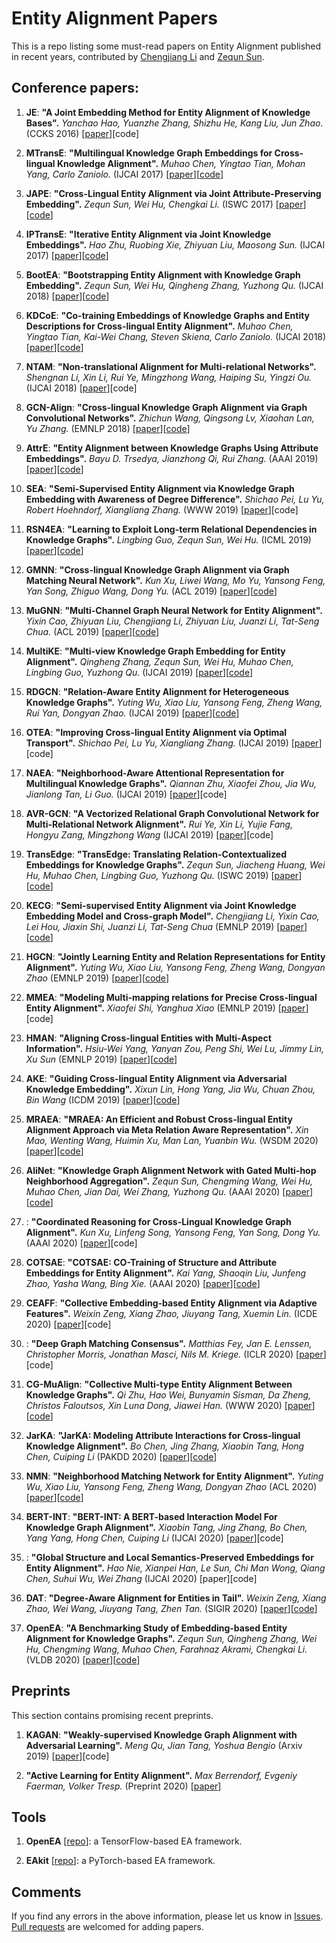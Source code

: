 # Entity Alignment Papers

This is a repo listing some must-read papers on Entity Alignment published in recent years, contributed by [Chengjiang Li](https://github.com/iamlockelightning) and [Zequn Sun](https://github.com/sunzequn).



## Conference papers:

1. **JE**: **"A Joint Embedding Method for Entity Alignment of Knowledge Bases".**
*Yanchao Hao, Yuanzhe Zhang, Shizhu He, Kang Liu, Jun Zhao.* (CCKS 2016) \[[paper](http://ir.ia.ac.cn/bitstream/173211/20186/1/A%20Joint%20Embedding%20Method%20for%20Entity%20Alignment%20of%20Knowledge%20Bases.pdf)\]\[code\]

1. **MTransE**: **"Multilingual Knowledge Graph Embeddings for Cross-lingual Knowledge Alignment".**
*Muhao Chen, Yingtao Tian, Mohan Yang, Carlo Zaniolo.* (IJCAI 2017) \[[paper](https://www.ijcai.org/proceedings/2017/0209.pdf)\]\[[code](https://github.com/muhaochen/MTransE)\]

1. **JAPE**: **"Cross-Lingual Entity Alignment via Joint Attribute-Preserving Embedding".**
*Zequn Sun, Wei Hu, Chengkai Li.* (ISWC 2017) \[[paper](https://iswc2017.semanticweb.org/wp-content/uploads/papers/MainProceedings/188.pdf)\]\[[code](https://github.com/nju-websoft/JAPE)\]

1. **IPTransE**: **"Iterative Entity Alignment via Joint Knowledge Embeddings".**
*Hao Zhu, Ruobing Xie, Zhiyuan Liu, Maosong Sun.* (IJCAI 2017) \[[paper](https://www.ijcai.org/proceedings/2017/0595.pdf)\]\[[code](https://github.com/thunlp/IEAJKE)\]

1. **BootEA**: **"Bootstrapping Entity Alignment with Knowledge Graph Embedding".**
*Zequn Sun, Wei Hu, Qingheng Zhang, Yuzhong Qu.* (IJCAI 2018) \[[paper](https://www.ijcai.org/proceedings/2018/0611.pdf)\]\[[code](https://github.com/nju-websoft/BootEA)\]

1. **KDCoE**: **"Co-training Embeddings of Knowledge Graphs and Entity Descriptions for Cross-lingual Entity Alignment".**
*Muhao Chen, Yingtao Tian, Kai-Wei Chang, Steven Skiena, Carlo Zaniolo.* (IJCAI 2018) \[[paper](https://www.ijcai.org/proceedings/2018/0556.pdf)\]\[[code](https://github.com/muhaochen/MTransE-tf)\]

1. **NTAM**: **"Non-translational Alignment for Multi-relational Networks".**
*Shengnan Li, Xin Li, Rui Ye, Mingzhong Wang, Haiping Su, Yingzi Ou.* (IJCAI 2018) \[[paper](https://www.ijcai.org/proceedings/2018/0581.pdf)\]\[code\]

1. **GCN-Align**: **"Cross-lingual Knowledge Graph Alignment via Graph Convolutional Networks".**
*Zhichun Wang, Qingsong Lv, Xiaohan Lan, Yu Zhang.* (EMNLP 2018) \[[paper](https://www.aclweb.org/anthology/D18-1032)\]\[[code](https://github.com/1049451037/GCN-Align)\]

1. **AttrE**: **"Entity Alignment between Knowledge Graphs Using Attribute Embeddings".**
*Bayu D. Trsedya, Jianzhong Qi, Rui Zhang.* (AAAI 2019) \[[paper](http://www.ruizhang.info/publications/AAAI2019-Entity%20Alignment%20between%20Knowledge%20Graphs%20Using%20Attribute%20Embeddings.pdf)\]\[[code](https://bitbucket.org/bayudt/kba/src)\]

1. **SEA**: **"Semi-Supervised Entity Alignment via Knowledge Graph Embedding with Awareness of Degree Difference".**
*Shichao Pei, Lu Yu, Robert Hoehndorf, Xiangliang Zhang.* (WWW 2019) \[[paper](https://dl.acm.org/citation.cfm?id=3313646)\]\[code\]

1. **RSN4EA**: **"Learning to Exploit Long-term Relational Dependencies in Knowledge Graphs".**
*Lingbing Guo, Zequn Sun, Wei Hu.* (ICML 2019) \[[paper](https://arxiv.org/pdf/1905.04914.pdf)\]\[[code](https://github.com/nju-websoft/RSN)\]

1. **GMNN**: **"Cross-lingual Knowledge Graph Alignment via Graph Matching Neural Network".**
*Kun Xu, Liwei Wang, Mo Yu, Yansong Feng, Yan Song, Zhiguo Wang, Dong Yu.* (ACL 2019) \[[paper](https://arxiv.org/pdf/1905.11605.pdf)\]\[[code](https://github.com/syxu828/Crosslingula-KG-Matching)\]

1. **MuGNN**: **"Multi-Channel Graph Neural Network for Entity Alignment".**
*Yixin Cao, Zhiyuan Liu, Chengjiang Li, Zhiyuan Liu, Juanzi Li, Tat-Seng Chua.* (ACL 2019) \[[paper](https://www.aclweb.org/anthology/P19-1140)\]\[[code](https://github.com/thunlp/MuGNN)\]

1. **MultiKE**: **"Multi-view Knowledge Graph Embedding for Entity Alignment".**
*Qingheng Zhang, Zequn Sun, Wei Hu, Muhao Chen, Lingbing Guo, Yuzhong Qu.* (IJCAI 2019) \[[paper](https://www.ijcai.org/proceedings/2019/0754.pdf)\]\[[code](https://github.com/nju-websoft/MultiKE)\]

1. **RDGCN**: **"Relation-Aware Entity Alignment for Heterogeneous Knowledge Graphs".**
*Yuting Wu, Xiao Liu, Yansong Feng, Zheng Wang, Rui Yan, Dongyan Zhao.* (IJCAI 2019) \[[paper](https://www.ijcai.org/proceedings/2019/0733.pdf)\]\[[code](https://github.com/StephanieWyt/RDGCN)\]

1. **OTEA**: **"Improving Cross-lingual Entity Alignment via Optimal Transport".**
*Shichao Pei, Lu Yu, Xiangliang Zhang.* (IJCAI 2019) \[[paper](https://www.ijcai.org/proceedings/2019/0448.pdf)\]\[code\]

1. **NAEA**: **"Neighborhood-Aware Attentional Representation for Multilingual Knowledge Graphs".**
*Qiannan Zhu, Xiaofei Zhou, Jia Wu, Jianlong Tan, Li Guo.* (IJCAI 2019) \[[paper](https://www.ijcai.org/proceedings/2019/0269.pdf)\]\[code\]

1. **AVR-GCN**: **"A Vectorized Relational Graph Convolutional Network for Multi-Relational Network Alignment".**
*Rui Ye, Xin Li, Yujie Fang, Hongyu Zang, Mingzhong Wang* (IJCAI 2019) \[[paper](https://www.ijcai.org/proceedings/2019//0574.pdf)\]\[code\]

1. **TransEdge**: **"TransEdge: Translating Relation-Contextualized Embeddings for Knowledge Graphs".**
*Zequn Sun, Jiacheng Huang, Wei Hu, Muhao Chen, Lingbing Guo, Yuzhong Qu.* (ISWC 2019) \[[paper](https://link.springer.com/chapter/10.1007/978-3-030-30793-6_35)\]\[[code](https://github.com/nju-websoft/TransEdge)\]

1. **KECG**: **"Semi-supervised Entity Alignment via Joint Knowledge Embedding Model and Cross-graph Model".**
*Chengjiang Li, Yixin Cao, Lei Hou, Jiaxin Shi, Juanzi Li, Tat-Seng Chua* (EMNLP 2019) \[[paper](https://www.aclweb.org/anthology/D19-1274.pdf)\]\[[code](https://github.com/THU-KEG/KECG)\]

1. **HGCN**: **"Jointly Learning Entity and Relation Representations for Entity Alignment".**
*Yuting Wu, Xiao Liu, Yansong Feng, Zheng Wang, Dongyan Zhao* (EMNLP 2019) \[[paper](https://www.aclweb.org/anthology/D19-1023.pdf)\]\[[code](https://github.com/StephanieWyt/HGCN-JE-JR)\]

1. **MMEA**: **"Modeling Multi-mapping relations for Precise Cross-lingual Entity Alignment".**
*Xiaofei Shi, Yanghua Xiao* (EMNLP 2019) \[[paper](https://www.aclweb.org/anthology/D19-1075.pdf)\]\[code\]

1. **HMAN**: **"Aligning Cross-lingual Entities with Multi-Aspect Information".**
*Hsiu-Wei Yang, Yanyan Zou, Peng Shi, Wei Lu, Jimmy Lin, Xu Sun* (EMNLP 2019) \[[paper](https://cs.uwaterloo.ca/~jimmylin/publications/YangHW_etal_EMNLP2019.pdf)\]\[[code](https://github.com/h324yang/HMAN)\]

1. **AKE**: **"Guiding Cross-lingual Entity Alignment via Adversarial Knowledge Embedding".**
*Xixun Lin, Hong Yang, Jia Wu, Chuan Zhou, Bin Wang* (ICDM 2019) \[[paper](https://ieeexplore.ieee.org/document/8970718/)\]\[[code](https://github.com/IIEdm/AKE)\]

1. **MRAEA**: **"MRAEA: An Efficient and Robust Cross-lingual Entity Alignment Approach via Meta Relation Aware Representation".**
*Xin Mao, Wenting Wang, Huimin Xu, Man Lan, Yuanbin Wu.* (WSDM 2020) \[[paper](https://dl.acm.org/doi/abs/10.1145/3336191.3371804)\]\[[code](https://github.com/MaoXinn/MRAEA)\]

1. **AliNet**: **"Knowledge Graph Alignment Network with Gated Multi-hop Neighborhood Aggregation".**
*Zequn Sun, Chengming Wang, Wei Hu, Muhao Chen, Jian Dai, Wei Zhang, Yuzhong Qu.* (AAAI 2020) \[[paper](https://arxiv.org/pdf/1911.08936.pdf)\]\[[code](https://github.com/nju-websoft/AliNet)\]

1. : **"Coordinated Reasoning for Cross-Lingual Knowledge Graph Alignment".**
*Kun Xu, Linfeng Song, Yansong Feng, Yan Song, Dong Yu.* (AAAI 2020) \[[paper](https://arxiv.org/pdf/2001.08728.pdf)\]\[code\]

1. **COTSAE**: **"COTSAE: CO-Training of Structure and Attribute Embeddings for Entity Alignment".**
*Kai Yang, Shaoqin Liu, Junfeng Zhao, Yasha Wang, Bing Xie.* (AAAI 2020) \[[paper](https://aaai.org/Papers/AAAI/2020GB/AAAI-YangK.8586.pdf)\]\[[code](https://github.com/ykpku/COTSA)\]

1. **CEAFF**: **"Collective Embedding-based Entity Alignment via Adaptive Features".**
*Weixin Zeng, Xiang Zhao, Jiuyang Tang, Xuemin Lin.* (ICDE 2020) \[[paper](https://arxiv.org/pdf/1912.08404.pdf)\]\[code\]

1. : **"Deep Graph Matching Consensus".**
*Matthias Fey, Jan E. Lenssen, Christopher Morris, Jonathan Masci, Nils M. Kriege.* (ICLR 2020) \[[paper](https://openreview.net/pdf?id=HyeJf1HKvS)\]\[code\]

1. **CG-MuAlign**: **"Collective Multi-type Entity Alignment Between Knowledge Graphs".**
*Qi Zhu, Hao Wei, Bunyamin Sisman, Da Zheng, Christos Faloutsos, Xin Luna Dong, Jiawei Han.* (WWW 2020) \[[paper](https://assets.amazon.science/ff/7a/b96282984a0fbe5e31a8fcf68d17/scipub-1202.pdf)\]\[[code](https://github.com/GentleZhu/CG-MuAlign)\]

1. **JarKA**: **"JarKA: Modeling Attribute Interactions for Cross-lingual Knowledge Alignment".**
*Bo Chen, Jing Zhang, Xiaobin Tang, Hong Chen, Cuiping Li* (PAKDD 2020) \[[paper](https://arxiv.org/pdf/1910.13105.pdf)\]\[[code](https://github.com/BoChen-Daniel/PAKDD-20-JarKA)\]

1. **NMN**: **"Neighborhood Matching Network for Entity Alignment".**
*Yuting Wu, Xiao Liu, Yansong Feng, Zheng Wang, Dongyan Zhao* (ACL 2020) \[[paper](https://arxiv.org/pdf/2005.05607.pdf)\]\[[code](https://github.com/StephanieWyt/NMN)\]

1. **BERT-INT**: **"BERT-INT: A BERT-based Interaction Model For Knowledge Graph Alignment".**
*Xiaobin Tang, Jing Zhang, Bo Chen, Yang Yang, Hong Chen, Cuiping Li* (IJCAI 2020) \[[paper](http://yangy.org/works/bert-int/InteractionKA.pdf)\]\[code\]

1. : **"Global Structure and Local Semantics-Preserved Embeddings for Entity Alignment".**
*Hao Nie, Xianpei Han, Le Sun, Chi Man Wong, Qiang Chen, Suhui Wu, Wei Zhang* (IJCAI 2020) \[paper\]\[code\]

1. **DAT**: **"Degree-Aware Alignment for Entities in Tail".**
*Weixin Zeng, Xiang Zhao, Wei Wang, Jiuyang Tang, Zhen Tan.* (SIGIR 2020) \[[paper](https://arxiv.org/pdf/2005.12132.pdf)\]\[[code](https://github.com/DexterZeng/DAT)\]

1. **OpenEA**: **"A Benchmarking Study of Embedding-based Entity Alignment for Knowledge Graphs".**
*Zequn Sun, Qingheng Zhang, Wei Hu, Chengming Wang, Muhao Chen, Farahnaz Akrami, Chengkai Li.* (VLDB 2020) \[[paper](https://arxiv.org/pdf/2003.07743.pdf)\]\[[code](https://github.com/nju-websoft/OpenEA)\]


## Preprints

This section contains promising recent preprints.

1. **KAGAN**: **"Weakly-supervised Knowledge Graph Alignment with Adversarial Learning".**
*Meng Qu, Jian Tang, Yoshua Bengio* (Arxiv 2019) \[[paper](https://arxiv.org/pdf/1907.03179.pdf)\]\[code\]

1. **"Active Learning for Entity Alignment".**
*Max Berrendorf, Evgeniy Faerman, Volker Tresp.* (Preprint 2020) \[[paper](https://arxiv.org/abs/2001.08943)\]


## Tools

1. **OpenEA** \[[repo](https://github.com/nju-websoft/OpenEA)\]: a TensorFlow-based EA framework.

1. **EAkit** \[[repo](https://github.com/THU-KEG/EAkit)\]: a PyTorch-based EA framework.


## Comments

If you find any errors in the above information, please let us know in [Issues](https://github.com/THU-KEG/Entity_Alignment_Papers/issues). [Pull requests](https://github.com/THU-KEG/Entity_Alignment_Papers/pulls) are welcomed for adding papers.
